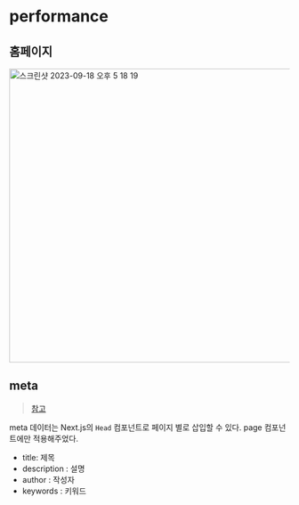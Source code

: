 # performance

## 홈페이지

<img width="528" alt="스크린샷 2023-09-18 오후 5 18 19" src="https://github.com/pozafly/TIL/assets/59427983/b59a1d86-16a5-494a-98f1-a394f473ae7e">



## meta

> [참고](https://wormwlrm.github.io/2023/05/07/SEO-for-Technical-Blog.html)

meta 데이터는 Next.js의 `Head` 컴포넌트로 페이지 별로 삽입할 수 있다. page 컴포넌트에만 적용해주었다.

- title: 제목
- description : 설명
- author : 작성자
- keywords : 키워드

